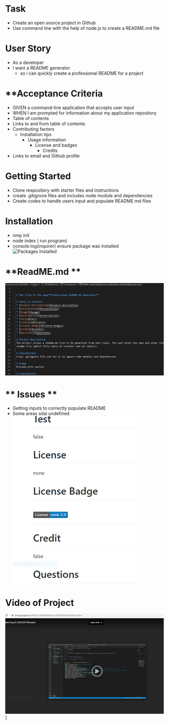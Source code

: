 

 # **Task**
 - Create an open source project in Github
 - Use command line with the help of node.js to create a README.md file
# **User Story**
 - As a developer
 - I want a README generator
    - so i can quickly create a professional README for a project
 # **Acceptance Criteria
  - GIVEN a command-line application that accepts user input
  - WHEN I am prompted for information about my application repository
  - Table of contents
  - Links to and from table of contents
  - Contributing factors
    - Installation tips
        - Usage information
            - License and badges
                - Credits
   - Links to email and Github profile
   # **Getting Started**
   - Clone respository with starter files and instructions
   - create .gitignore files and includes node module and dependencies
   - Create codes to handle users input and populate README.md files

   # **Installation**
   - nmp init 
   - node index ( run program)
   - console.log(inquirer) ensure package was installed
    ![Packages Installed]('./images/inquirer_package.PNG')
   
   # **ReadME.md **
   ![README](./images/README.PNG)

   # ** Issues **
   - Getting inputs to correctly populate README
   - Some areas sdai undefined
   ![Undefined](./images/undefined.PNG)
   # **Video of Project**
    
   ![Video image](./images/video_image.PNG)]
